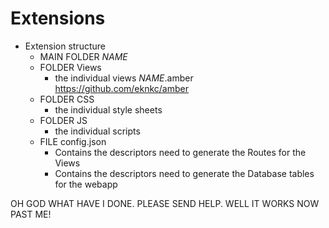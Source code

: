 # Extensions
* Extension structure
    * MAIN FOLDER *NAME*
    * FOLDER Views
        * the individual views *NAME*.amber https://github.com/eknkc/amber
    * FOLDER CSS
        * the individual style sheets
    * FOLDER JS
        * the individual scripts
    * FILE config.json
        * Contains the descriptors need to generate the Routes for the Views
        * Contains the descriptors need to generate the Database tables for the webapp
        
OH GOD WHAT HAVE I DONE. PLEASE SEND HELP.
WELL IT WORKS NOW PAST ME!